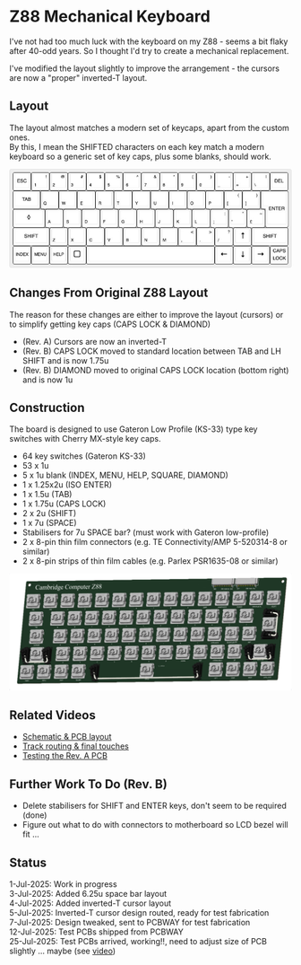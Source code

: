 # Z88 Mechanical Keyboard
I've not had too much luck with the keyboard on my Z88 - seems a bit flaky after 40-odd years.  So I thought I'd try to create a mechanical replacement.<br>

I've modified the layout slightly to improve the arrangement - the cursors are now a "proper" inverted-T layout.<br>

## Layout
The layout almost matches a modern set of keycaps, apart from the custom ones.<br>
By this, I mean the SHIFTED characters on each key match a modern keyboard so a generic set of key caps, plus some blanks, should work.<br>

![Z88 Keyboard Layout](T_CURSOR/cambridge-computer-z88_T_cursor.jpg)

## Changes From Original Z88 Layout
The reason for these changes are either to improve the layout (cursors) or to simplify getting key caps (CAPS LOCK & DIAMOND)
- (Rev. A) Cursors are now an inverted-T
- (Rev. B) CAPS LOCK moved to standard location between TAB and LH SHIFT and is now 1.75u
- (Rev. B) DIAMOND moved to original CAPS LOCK location (bottom right) and is now 1u

## Construction
The board is designed to use Gateron Low Profile (KS-33) type key switches with Cherry MX-style key caps.<br>

- 64 key switches (Gateron KS-33)
- 53 x 1u
- 5 x 1u blank (INDEX, MENU, HELP, SQUARE, DIAMOND)
- 1 x 1.25x2u (ISO ENTER)
- 1 x 1.5u (TAB)
- 1 x 1.75u (CAPS LOCK)
- 2 x 2u (SHIFT)
- 1 x 7u (SPACE)
- Stabilisers for 7u SPACE bar? (must work with Gateron low-profile)
- 2 x 8-pin thin film connectors (e.g. TE Connectivity/AMP 5-520314-8 or similar)
- 2 x 8-pin strips of thin film cables (e.g. Parlex PSR1635-08 or similar)

![3D image of keyboard](Z88_Mechanical_Keyboard_T_cursor_3D.png)

## Related Videos
- [Schematic & PCB layout](https://youtu.be/C3n-ExND1uk)
- [Track routing & final touches](https://youtu.be/aaBBvU5d50o)
- [Testing the Rev. A PCB](https://youtu.be/vxIY81ir3Ao)

## Further Work To Do (Rev. B)
- Delete stabilisers for SHIFT and ENTER keys, don't seem to be required (done)
- Figure out what to do with connectors to motherboard so LCD bezel will fit ...

## Status
1-Jul-2025: Work in progress<br>
3-Jul-2025: Added 6.25u space bar layout<br>
4-Jul-2025: Added inverted-T cursor layout<br>
5-Jul-2025: Inverted-T cursor design routed, ready for test fabrication<br>
7-Jul-2025: Design tweaked, sent to PCBWAY for test fabrication<br>
12-Jul-2025: Test PCBs shipped from PCBWAY<br>
25-Jul-2025: Test PCBs arrived, working!!, need to adjust size of PCB slightly ... maybe (see [video](https://youtu.be/vxIY81ir3Ao))<br>

